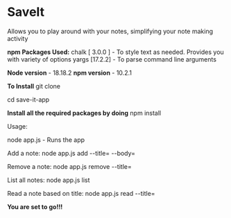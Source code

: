 # SaveIt
Allows you to play around with your notes, simplifying your note making activity

**npm Packages Used:**
chalk [ 3.0.0 ] - To style text as needed. Provides you with variety of options
yargs [17.2.2] - To parse command line arguments

**Node version** - 18.18.2
**npm version** - 10.2.1

**To Install**
git clone <repository>

cd save-it-app

**Install all the required packages by doing**
npm install


Usage:

node app.js - Runs the app

Add a note:
node app.js add --title=<title-name> --body=<content> 

Remove a note:
node app.js remove --title=<title-name>

List all notes:
node app.js list

Read a note based on title:
node app.js read --title=<title-name>

**You are set to go!!!**
